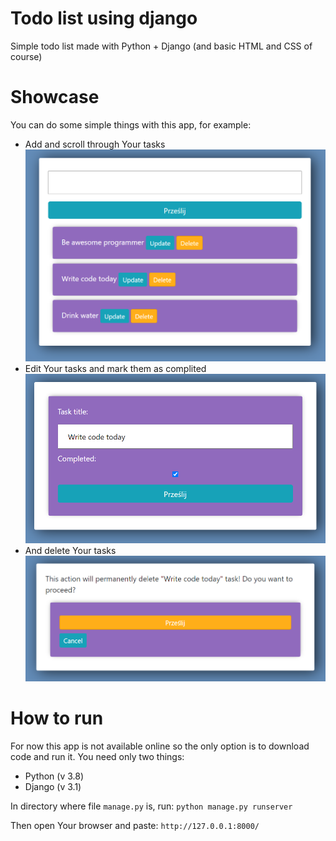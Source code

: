 # Todo list using django
Simple todo list made with Python + Django (and basic HTML and CSS of course)

# Showcase
You can do some simple things with this app, for example:
* Add and scroll through Your tasks
![main_page](https://github.com/AronRynkiewicz/todo_project/blob/master/showcase%20imgs/main_page.png)
* Edit Your tasks and mark them as complited
![update_page](https://github.com/AronRynkiewicz/todo_project/blob/master/showcase%20imgs/update_page.png)
* And delete Your tasks
![delete_page](https://github.com/AronRynkiewicz/todo_project/blob/master/showcase%20imgs/delete_page.png)

# How to run
For now this app is not available online so the only option is to download code and run it. You need only two things:
* Python (v 3.8)
* Django (v 3.1)

In directory where file `manage.py` is, run:
`python manage.py runserver`

Then open Your browser and paste: `http://127.0.0.1:8000/`
